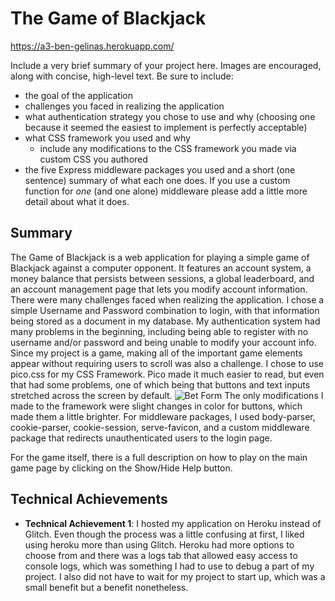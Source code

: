

# The Game of Blackjack

https://a3-ben-gelinas.herokuapp.com/

Include a very brief summary of your project here. Images are encouraged, along with concise, high-level text. Be sure to include:

- the goal of the application
- challenges you faced in realizing the application
- what authentication strategy you chose to use and why (choosing one because it seemed the easiest to implement is perfectly acceptable)
- what CSS framework you used and why
  - include any modifications to the CSS framework you made via custom CSS you authored
- the five Express middleware packages you used and a short (one sentence) summary of what each one does. If you use a custom function for *one* (and one alone) middleware please 
add a little more detail about what it does.

## Summary

The Game of Blackjack is a web application for playing a simple game of Blackjack against a computer opponent. It features an account system, a money balance that persists between sessions, a global leaderboard, and an account management page that lets you modify account information. There were many challenges faced when realizing the application. I chose a simple Username and Password combination to login, with that information being stored as a document in my database. My authentication system had many problems in the beginning, including being able to register with no username and/or password and being unable to modify your account info. Since my project is a game, making all of the important game elements appear without requiring users to scroll was also a challenge. I chose to use pico.css for my CSS Framework. Pico made it much easier to read, but even that had some problems, one of which being that buttons and text inputs stretched across the screen by default.
![Bet Form](/images/bet_amount.png)
The only modifications I made to the framework were slight changes in color for buttons, which made them a little brighter.
For middleware packages, I used body-parser, cookie-parser, cookie-session, serve-favicon, and a custom middleware package that redirects unauthenticated users to the login page.

For the game itself, there is a full description on how to play on the main game page by clicking on the Show/Hide Help button.

## Technical Achievements
- **Technical Achievement 1**: I hosted my application on Heroku instead of Glitch. Even though the process was a little confusing at first, I liked using heroku more than using Glitch. Heroku had more options to choose from and there was a logs tab that allowed easy access to console logs, which was something I had to use to debug a part of my project. I also did not have to wait for my project to start up, which was a small benefit but a benefit nonetheless.

